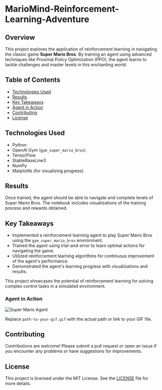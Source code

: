 # MarioMind-Reinforcement-Learning-Adventure

## Overview
This project explores the application of reinforcement learning in navigating the classic game **Super Mario Bros**. By training an agent using advanced techniques like Proximal Policy Optimization (PPO), the agent learns to tackle challenges and master levels in this enchanting world.

## Table of Contents
- [Technologies Used](#technologies-used)
- [Results](#results)
- [Key Takeaways](#key-takeaways)
- [Agent in Action](#agent-in-action)
- [Contributing](#Contributing)
- [License](#license)


## Technologies Used
- Python
- OpenAI Gym (`gym_super_mario_bros`)
- TensorFlow
- StableBaseLine3
- NumPy
- Matplotlib (for visualizing progress)

## Results

Once trained, the agent should be able to navigate and complete levels of Super Mario Bros. The notebook includes visualizations of the training process and rewards obtained.

## Key Takeaways

- Implemented a reinforcement learning agent to play Super Mario Bros using the `gym_super_mario_bros` environment.
- Trained the agent using trial-and-error to learn optimal actions for navigating the game.
- Utilized reinforcement learning algorithms for continuous improvement of the agent's performance.
- Demonstrated the agent's learning progress with visualizations and results.

This project showcases the potential of reinforcement learning for solving complex control tasks in a simulated environment.

### Agent in Action

![Super Mario Agent](path-to-your-gif.gif)

Replace `path-to-your-gif.gif` with the actual path or link to your GIF file.

## Contributing

Contributions are welcome! Please submit a pull request or open an issue if you encounter any problems or have suggestions for improvements.

## License

This project is licensed under the MIT License. See the [LICENSE](LICENSE) file for more details.

